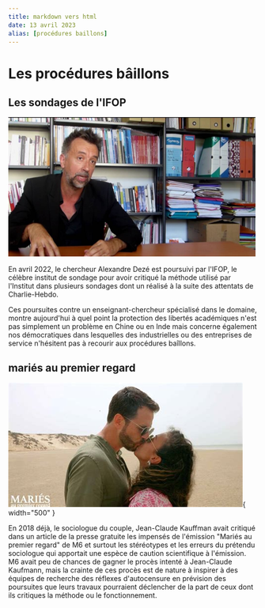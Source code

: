 ```yaml
---
title: markdown vers html
date: 13 avril 2023
alias: [procédures baillons]
---
```


# Les procédures bâillons

## Les sondages de l'IFOP


<img src="assets/alexandre_deze.jpg" width="500">

En avril 2022, le chercheur Alexandre Dezé est poursuivi par l'IFOP, le célèbre institut de sondage pour avoir critiqué la méthode utilisé par l'Institut dans plusieurs sondages dont un réalisé à la suite des attentats de Charlie-Hebdo. 

Ces poursuites contre un enseignant-chercheur spécialisé dans le domaine, montre aujourd'hui à quel point la protection des libertés académiques n'est pas simplement un problème en Chine ou en Inde mais concerne également nos démocratiques dans lesquelles des industrielles ou des entreprises de service n'hésitent pas à recourir aux procédures baîllons. 

## mariés au premier regard

<!--
<img src="assets/maries_regard.jpg" width="500">
-->

![](../assets/maries_regard.jpg){ width="500" }

En 2018 déjà, le sociologue du couple, Jean-Claude Kauffman avait critiqué dans un article de la presse gratuite les impensés de l'émission "Mariés au premier regard" de M6 et surtout les stéréotypes et les erreurs du prétendu sociologue qui apportait une espèce de caution scientifique à l'émission. M6 avait peu de chances de gagner le procès intenté à Jean-Claude Kaufmann, mais la crainte de ces procès est de nature à inspirer à des équipes de recherche des réflexes d'autocensure en prévision des poursuites que leurs travaux pourraient déclencher de la part de ceux dont ils critiques la méthode ou le fonctionnement.